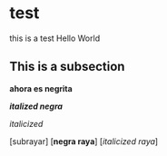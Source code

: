 # test
this is a test
Hello World

## This is a subsection

**ahora es negrita**

***italized negra***

*italicized*

[subrayar]
[**negra raya**]
[*italicized raya*]
